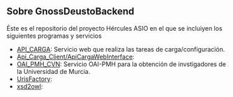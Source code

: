 ## Sobre GnossDeustoBackend
Éste es el repositorio del proyecto Hércules ASIO en el que se incluiyen los siguientes programas y servicios

 - [API_CARGA](https://github.com/HerculesCRUE/GnossDeustoBackend/tree/master/API_CARGA "API_CARGA"): Servicio web que realiza las tareas de carga/configuración.
 - [Api_Carga_Client/ApiCargaWebInterface](https://github.com/HerculesCRUE/GnossDeustoBackend/tree/master/Api_Carga_Client/ApiCargaWebInterface "This path skips through empty directories"):
 - [OAI_PMH_CVN](https://github.com/HerculesCRUE/GnossDeustoBackend/tree/master/OAI_PMH_CVN "OAI_PMH_CVN"): Servicio OAI-PMH para la obtención de invstigadores de la Universidad de Murcia.
 - [UrisFactory](https://github.com/HerculesCRUE/GnossDeustoBackend/tree/master/UrisFactory "UrisFactory"):
 - [xsd2owl](https://github.com/HerculesCRUE/GnossDeustoBackend/tree/master/xsd2owl "xsd2owl"):
